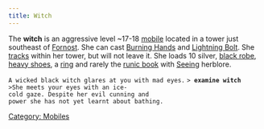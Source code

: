 ```yaml
---
title: Witch
---
```


The **witch** is an aggressive level ~17-18 [mobile](mobile "wikilink")
located in a tower just southeast of [Fornost](Fornost "wikilink"). She
can cast [Burning Hands](Burning_Hands "wikilink") and [Lightning
Bolt](Lightning_Bolt "wikilink"). She [tracks](track "wikilink") within
her tower, but will not leave it. She loads 10 silver, [black
robe](black_robe "wikilink"), [heavy shoes](heavy_shoes "wikilink"), a
[ring](ring "wikilink") and rarely the [runic
book](runic_book "wikilink") with [Seeing](Herblore#Seeing "wikilink")
herblore.

`A wicked black witch glares at you with mad eyes.`
`> `**`examine witch`**
`>She meets your eyes with an ice-cold gaze. Despite her evil cunning and`
`power she has not yet learnt about bathing.`

[Category: Mobiles](Category:_Mobiles "wikilink")